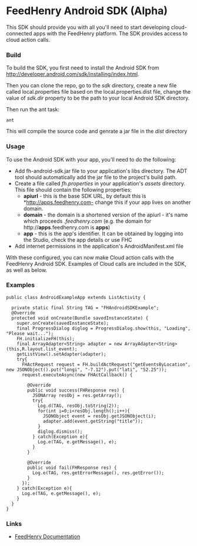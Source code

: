 # FeedHenry Android SDK (Alpha)

This SDK should provide you with all you'll need to start developing cloud-connected apps with the FeedHenry platform. The SDK provides access to cloud action calls.

### Build

To build the SDK, you first need to install the Android SDK from http://developer.android.com/sdk/installing/index.html.

Then you can clone the repo, go to the *sdk* directory, create a new file called local.properties file based on the local.properties.dist file, change the value of *sdk.dir* property to be the path to your local Android SDK directory.

Then run the ant task:

```
ant

```

This will compile the source code and genrate a jar file in the *dist* directory

### Usage

To use the Android SDK with your app, you'll need to do the following:

* Add fh-android-sdk.jar file to your application's libs directory. The ADT tool should automatically add the jar file to the project's build path.
* Create a file called *fh.properties* in your application's *assets* directory. This file should contain the following properties:
  * **apiurl** - this is the base SDK URL, by default this is *http://apps.feedhenry.com- change this if your app lives on another domain.
  * **domain** - the domain is a shortened version of the apiurl - it's name which proceeds *.feedhenry.com* (e.g. the domain for http://**apps**.feedhenry.com is **apps**)
  * **app** - this is the app's identifier. It can be obtained by logging into the Studio, check the app details or use FHC
* Add internet permissions in the application's AndroidManifest.xml file
  
With these configured, you can now make Cloud action calls with the FeedHenry Android SDK. Examples of Cloud calls are included in the SDK, as well as below. 

### Examples

```
public class AndroidExampleApp extends ListActivity {

  private static final String TAG = "FHAndroidSDKExample";
  @Override
  protected void onCreate(Bundle savedInstanceState) {
    super.onCreate(savedInstanceState);
    final ProgressDialog diglog = ProgressDialog.show(this, "Loading", "Please wait...");
    FH.initializeFH(this);
    final ArrayAdapter<String> adapter = new ArrayAdapter<String>(this,R.layout.list_event);
    getListView().setAdapter(adapter);
    try{
      FHActRequest request = FH.buildActRequest("getEventsByLocation", new JSONObject().put("longi", "-7.12").put("lati", "52.25"));
      request.executeAsync(new FHActCallback() {
        
        @Override
        public void success(FHResponse res) {
          JSONArray resObj = res.getArray();
          try{
            Log.d(TAG, resObj.toString(2));
            for(int i=0;i<resObj.length();i++){
              JSONObject event = resObj.getJSONObject(i);
              adapter.add(event.getString("title"));
            }
            diglog.dismiss();
          } catch(Exception e){
            Log.e(TAG, e.getMessage(), e);
          }
        }
        
        @Override
        public void fail(FHResponse res) {
          Log.e(TAG, res.getErrorMessage(), res.getError());
        }
      });
    } catch(Exception e){
      Log.e(TAG, e.getMessage(), e);
    }
  }
}

```
	
### Links
* [FeedHenry Documentation](http://docs.feedhenry.com)
